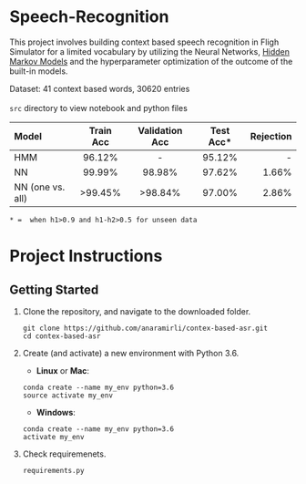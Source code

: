 # Speech-Recognition

This project involves building context based speech recognition in Fligh Simulator for a limited vocabulary by utilizing the Neural Networks, [Hidden Markov Models](https://mi.eng.cam.ac.uk/~mjfg/mjfg_NOW.pdf) and the hyperparameter optimization of the outcome of the built-in models.


Dataset: 41 context based words, 30620 entries<br/><br/>
`src` directory to view notebook and python files


| Model | Train Acc | Validation Acc | Test Acc* | Rejection
| :--- | :---: | :---: | :---: | ---: |     
| HMM   | 96.12% | - | 95.12% | - |
| NN | 99.99% | 98.98% | 97.62% | 1.66% |
| NN (one vs. all) | >99.45% | >98.84% | 97.00% | 2.86% |

`* =  when h1>0.9 and h1-h2>0.5 for unseen data`


# Project Instructions

## Getting Started

1. Clone the repository, and navigate to the downloaded folder.

    ```
    git clone https://github.com/anaramirli/contex-based-asr.git
    cd contex-based-asr
    ```
    
2. Create (and activate) a new environment with Python 3.6.

    * **Linux** or **Mac**:
    ```
    conda create --name my_env python=3.6
    source activate my_env
    ```
    
    * **Windows**:
    
    ```
    conda create --name my_env python=3.6
    activate my_env
    ```

3. Check requiremenets.
    ```
    requirements.py
    ```
